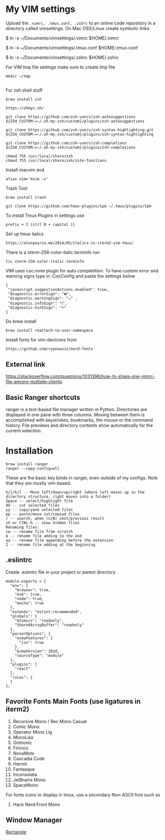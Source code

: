 # My VIM settings


Upload the ```.vimrc, .tmux.conf, .zshrc``` to an online code repository in a directory called vimsettings.
On Mac OSX/Linux create symbolic links:

$ ln -s  ~/Documents/vimsettings/.vimrc $HOME/.vimrc

$ ln -s  ~/Documents/vimsettings/.tmux.conf $HOME/.tmux.conf

$ ln -s  ~/Documents/vimsettings/.zshrc $HOME/.zshrc

For VIM tmp file settings make sure to create tmp file

```
mkdir ~/tmp
```

##
For zsh shell stuff

```
brew install zsh
```

```
https://ohmyz.sh/
```

```
git clone https://github.com/zsh-users/zsh-autosuggestions ${ZSH_CUSTOM:=~/.oh-my-zsh/custom}/plugins/zsh-autosuggestions
```


```
git clone https://github.com/zsh-users/zsh-syntax-highlighting.git ${ZSH_CUSTOM:=~/.oh-my-zsh/custom}/plugins/zsh-syntax-highlighting
```

```
git clone https://github.com/zsh-users/zsh-completions ${ZSH_CUSTOM:=~/.oh-my-zsh/custom}/plugins/zsh-completions
```

```
chmod 755 /usr/local/share/zsh
chmod 755 /usr/local/share/zsh/site-functions
```

Install macvim and
```
alias vim='mvim -v'
```

Trash Tool
```
brew install trash
```

```
git clone https://github.com/tmux-plugins/tpm ~/.tmux/plugins/tpm
```


To install Tmux Plugins in settings use
```
prefix + I (ctrl B + capital i)
```

Set up tmux italics
```
https://alexpearce.me/2014/05/italics-in-iterm2-vim-tmux/
```

There is a xterm-256-color-italic.terminfo
run
```
tic xterm-256-color-italic.terminfo
```

VIM uses coc.nvim plugin for auto completition. To have custom error and warning signs
type in :CocConfig and paste the settings below

```
{
 "javascript.suggestionActions.enabled": true,
 "diagnostic.errorSign": "❌",
 "diagnostic.warningSign": "⚠️" ,
 "diagnostic.infoSign": "ℹ️",
 "diagnostic.hintSign": "•"
}
```



Do brew install

```
brew install reattach-to-user-namespace
```

Install fonts for vim-devicons from
```
https://github.com/ryanoasis/nerd-fonts
```

## External link
https://stackoverflow.com/questions/1031396/how-to-share-one-vimrc-file-among-multiple-clients

## Basic Ranger shortcuts
ranger is a text-based file manager written in Python. Directories are displayed in one pane with three columns. Moving between them is accomplished with keystrokes, bookmarks, the mouse or the command history. File previews and directory contents show automatically for the current selection.
# Installation

```
brew install ranger
ranger --copy-config=all
```

These are the basic key binds in ranger, even outside of my configs. Note that they are mostly vim-based.

```
h/j/k/l -- Move left/down/up/right (where left moves up in the directory structure, right moves into a folder)
Space -- select/highlight file
dd -- cut selected files
yy -- copy/yank selected files
pp -- paste/move cut/copied files
/ -- search, when (n/N) next/previous result
zh or CTRL-h -- show hidden files
Renaming files:
cw -- rename file from scratch
A -- rename file adding to the end
aa -- rename file appending before the extension
I -- rename file adding at the beginning
```

## .eslintrc
Create .eslintrc file in your project or parent directory
```
module.exports = {
  "env": {
    "browser": true,
    "es6": true,
    "node": true,
    "mocha": true
  },
  "extends": "eslint:recommended",
  "globals": {
    "Atomics": "readonly",
    "SharedArrayBuffer": "readonly"
  },
  "parserOptions": {
    "ecmaFeatures": {
      "jsx": true
    },
    "ecmaVersion": 2018,
    "sourceType": "module"
  },
  "plugins": [
    "react"
  ],
  "rules": {
  }
};
```




## Favorite Fonts Main Fonts (use ligatures in iterm2)
1. Recursive Mono / Rec Mono Casual
2. Comic Mono
3. Operator Mono Lig
4. MonoLisa
5. Gintronic
6. Firicico
7. NovaMoto
8. Cascadia Code
9. Hermit
10. Fantasque
11. Inconsolata
12. JetBrains Mono
13. SpaceMono

For fonts icons to display in tmux, use a secondary Non-ASCII font such as
1. Hack Nerd Front Mono


## Window Manager
[Rectangle](https://github.com/rxhanson/Rectangle)

